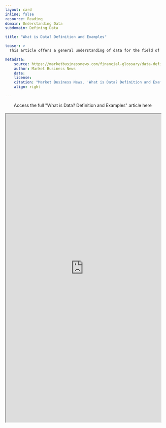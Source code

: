 ```yaml
---
layout: card
inline: false
resource: Reading
domain: Understanding Data
subdomain: Defining Data

title: "What is Data? Definition and Examples"

teaser: >
  This article offers a general understanding of data for the field of business and includes a glossary of related terms as well as two educational videos about what data is and what data storytelling is. 

metadata:
    source: https://marketbusinessnews.com/financial-glossary/data-definitio/
    author: Market Business News
    date:
    license:
    citation: "Market Business News. 'What is Data? Definition and Examples.' Marketbusinessnews.com, n.d. https://marketbusinessnews.com/financial-glossary/data-definitio/. Accessed 6 June 2023."
    align: right

---
```


<link rel="stylesheet" href="https://cdn.jsdelivr.net/npm/@shoelace-style/shoelace@2.5.2/cdn/themes/light.css" />
<script type="module" src="https://cdn.jsdelivr.net/npm/@shoelace-style/shoelace@2.5.2/cdn/shoelace.js" ></script>

<div>
  <center>
  <sl-button-group label="Alignment">
  <sl-button href="https://marketbusinessnews.com/financial-glossary/data-definitio/">Access the full "What is Data? Definition and Examples" article here</sl-button>
  </sl-button-group>
</center>
</div>

<br>

<iframe width="100%" height="1000" src="https://marketbusinessnews.com/financial-glossary/data-definitio/" allowfullscreen>iFrame HERE</iframe>
